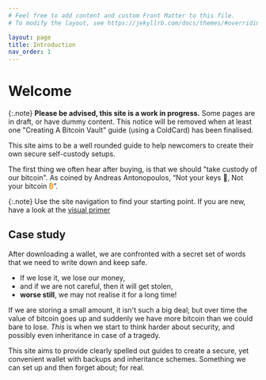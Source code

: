 ```yaml
---
# Feel free to add content and custom Front Matter to this file.
# To modify the layout, see https://jekyllrb.com/docs/themes/#overriding-theme-defaults

layout: page
title: Introduction
nav_order: 1
---
```


# Welcome

{:.note}
**Please be advised, this site is a work in progress.** Some pages are in draft, or have dummy content. This notice will be removed when at least one "Creating A Bitcoin Vault" guide (using a ColdCard) has been finalised.


This site aims to be a well rounded guide to help newcomers to create their own secure self-custody setups.

The first thing we often hear after buying, is that we should "take custody of our bitcoin". As coined by Andreas Antonopoulos, “Not your keys 🔑, Not your bitcoin <span style="color: #F7931A; font-weight: bold;">₿</span>”.

{:.note}
Use the site navigation to find your starting point. If you are new, have a look at the [visual primer](btc-vault/0.primer)

## Case study
After downloading a wallet, we are confronted with a secret set of words that we need to write down and keep safe. 
- If we lose it, we lose our money,
- and if we are not careful, then it will get stolen, 
- **worse still**, we may not realise it for a long time!

If we are storing a small amount, it isn't such a big deal; but over time the value of bitcoin goes up and suddenly we have more bitcoin than we could bare to lose. _This_ is when we start to think harder about security, and possibly even inheritance in case of a tragedy.

This site aims to provide clearly spelled out guides to create a secure, yet convenient wallet with backups and inheritance schemes. Something we can set up and then forget about; for real.

